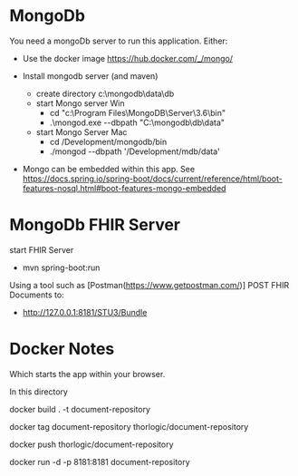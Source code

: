 
# MongoDb

You need a mongoDb server to run this application. Either:
 
- Use the docker image https://hub.docker.com/_/mongo/ 

- Install mongodb server (and maven) 
    - create directory c:\mongodb\data\db
    - start Mongo server Win
        - cd "c:\Program Files\MongoDB\Server\3.6\bin"
        - .\mongod.exe --dbpath "C:\mongodb\db\data"
    - start Mongo Server Mac
        - cd /Development/mongodb/bin
        - ./mongod --dbpath '/Development/mdb/data'

- Mongo can be embedded within this app. See https://docs.spring.io/spring-boot/docs/current/reference/html/boot-features-nosql.html#boot-features-mongo-embedded 


# MongoDb FHIR Server

start FHIR Server 

- mvn spring-boot:run

Using a tool such as [Postman(https://www.getpostman.com/)] POST FHIR Documents to:

- http://127.0.0.1:8181/STU3/Bundle


# Docker Notes

Which starts the app within your browser.




In this directory

docker build . -t document-repository

docker tag document-repository thorlogic/document-repository

docker push thorlogic/document-repository


docker run -d -p 8181:8181 document-repository

